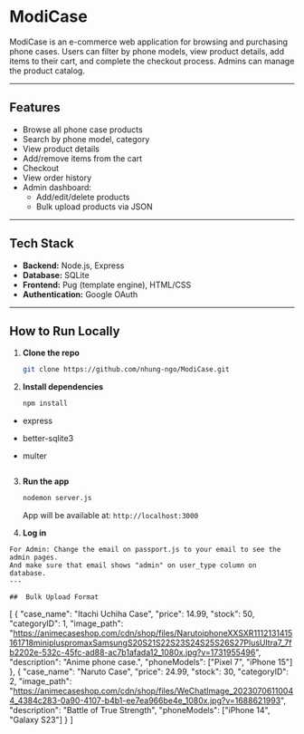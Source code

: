 #  ModiCase

ModiCase is an e-commerce web application for browsing and purchasing phone cases. Users can filter by phone models, view product details, add items to their cart, and complete the checkout process. Admins can manage the product catalog.

---

##  Features

- Browse all phone case products
- Search by phone model, category
- View product details
- Add/remove items from the cart
- Checkout 
- View order history
- Admin dashboard:
  - Add/edit/delete products
  - Bulk upload products via JSON

---

##  Tech Stack

- **Backend:** Node.js, Express
- **Database:** SQLite
- **Frontend:** Pug (template engine), HTML/CSS
- **Authentication:** Google OAuth 

---

##  How to Run Locally

1. **Clone the repo**
   ```bash
   git clone https://github.com/nhung-ngo/ModiCase.git
   ```

2. **Install dependencies**
   ```bash
   npm install
- express
- better-sqlite3
- multer

   ```

3. **Run the app**
   ```bash
   nodemon server.js
   ```
   App will be available at: `http://localhost:3000`
  

4. **Log in**   
  ```By Google Acount
  For Admin: Change the email on passport.js to your email to see the admin pages. 
  And make sure that email shows "admin" on user_type column on database.
---

##  Bulk Upload Format

```
[
  {
    "case_name": "Itachi Uchiha Case",
    "price": 14.99,
    "stock": 50,
    "categoryID": 1,
    "image_path": "https://animecaseshop.com/cdn/shop/files/NarutoiphoneXXSXR1112131415161718minipluspromaxSamsungS20S21S22S23S24S25S26S27PlusUltra7_7fb2202e-532c-45fc-ad88-ac7b1afada12_1080x.jpg?v=1731955496",
    "description": "Anime phone case.",
    "phoneModels": ["Pixel 7", "iPhone 15"]
  },
  {
    "case_name": "Naruto Case",
    "price": 24.99,
    "stock": 30,
    "categoryID": 2,
    "image_path": "https://animecaseshop.com/cdn/shop/files/WeChatImage_20230706110044_4384c283-0a90-4107-b4b1-ee7ea966be4e_1080x.jpg?v=1688621993",
    "description": "Battle of True Strength",
    "phoneModels": ["iPhone 14", "Galaxy S23"]
  }
]
```

